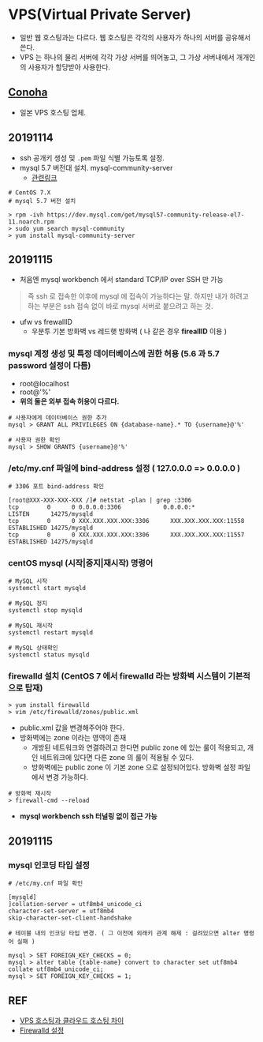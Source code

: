 # VPS(Virtual Private Server)
- 일반 웹 호스팅과는 다르다. 웹 호스팅은 각각의 사용자가 하나의 서버를 공유해서 쓴다.
- VPS 는 하나의 물리 서버에 각각 가상 서버를 띄어놓고, 그 가상 서버내에서 개개인의 사용자가 할당받아 사용한다.

## [Conoha](https://www.conoha.jp/ko/)
- 일본 VPS 호스팅 업체.

## 20191114
- ssh 공개키 생성 및 ```.pem``` 파일 식별 가능토록 설정.
- mysql 5.7 버전대 설치. mysql-community-server
  - [관련링크](https://www.lesstif.com/pages/viewpage.action?pageId=24445108)
```shell
# CentOS 7.X
# mysql 5.7 버전 설치

> rpm -ivh https://dev.mysql.com/get/mysql57-community-release-el7-11.noarch.rpm
> sudo yum search mysql-community
> yum install mysql-community-server
```

## 20191115
- 처음엔 mysql workbench 에서 standard TCP/IP over SSH 만 가능
> 즉 ssh 로 접속한 이후에 mysql 에 접속이 가능하다는 말. 하지만 내가 하려고 하는 부분은 ssh 접속 없이 바로 mysql 서버로 붙으려고 하는 것.
- ufw vs frewallID
  - 우분투 기본 방화벽 vs 레드햇 방화벽 ( 나 같은 경우 __fireallID__ 이용 )
### mysql 계정 생성 및 특정 데이터베이스에 권한 허용 (5.6 과 5.7 password 설정이 다름)
  - root@localhost
  - root@'%'
  - __위의 둘은 외부 접속 허용이 다르다.__
```shell
# 사용자에게 데이터베이스 권한 추가
mysql > GRANT ALL PRIVILEGES ON {database-name}.* TO {username}@'%'

# 사용자 권한 확인
mysql > SHOW GRANTS {username}@'%'
```
### /etc/my.cnf 파일에 bind-address 설정 ( 127.0.0.0 => 0.0.0.0 )
```shell
# 3306 포트 bind-address 확인

[root@XXX-XXX-XXX-XXX /]# netstat -plan | grep :3306
tcp        0      0 0.0.0.0:3306            0.0.0.0:*               LISTEN      14275/mysqld
tcp        0      0 XXX.XXX.XXX.XXX:3306      XXX.XXX.XXX.XXX:11558     ESTABLISHED 14275/mysqld
tcp        0      0 XXX.XXX.XXX.XXX:3306      XXX.XXX.XXX.XXX:11557     ESTABLISHED 14275/mysqld
```

### centOS mysql (시작|중지|재시작) 명령어
```shell
# MySQL 시작
systemctl start mysqld 

# MySQL 정지
systemctl stop mysqld

# MySQL 재시작
systemctl restart mysqld

# MySQL 상태확인
systemctl status mysqld
```

### firewalld 설치 (CentOS 7 에서 firewalld 라는 방화벽 시스템이 기본적으로 탑재)
```shell
> yum install firewalld
> vim /etc/firewalld/zones/public.xml 
```
- public.xml 값을 변경해주어야 한다.
- 방화벽에는 zone 이라는 영역이 존재
  - 개방된 네트워크와 연결하려고 한다면 public zone 에 있는 룰이 적용되고, 개인 네트워크에 있다면 다른 zone 의 룰이 적용될 수 있다.
  - 방화벽에는 public zone 이 기본 zone 으로 설정되어있다. 방화벽 설정 파일에서 변경 가능하다.
```shell
# 방화벽 재시작
> firewall-cmd --reload
```

- __mysql workbench ssh 터널링 없이 접근 가능__

## 20191115
### mysql 인코딩 타입 설정
```shell
# /etc/my.cnf 파일 확인

[mysqld]
]collation-server = utf8mb4_unicode_ci 
character-set-server = utf8mb4 
skip-character-set-client-handshake

# 테이블 내의 인코딩 타입 변경. ( 그 이전에 외래키 관계 해제 : 걸려있으면 alter 명령어 실패 )

mysql > SET FOREIGN_KEY_CHECKS = 0;
mysql > alter table {table-name} convert to character set utf8mb4 collate utf8mb4_unicode_ci;
mysql > SET FOREIGN_KEY_CHECKS = 1;
```

## REF
- [VPS 호스팅과 클라우드 호스팅 차이](https://library.gabia.com/contents/infrahosting/3915)
- [Firewalld 설정](http://blog.plura.io/?p=4519)
